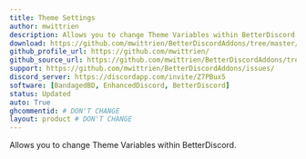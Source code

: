 ```yaml
---
title: Theme Settings
author: mwittrien
description: Allows you to change Theme Variables within BetterDiscord.
download: https://github.com/mwittrien/BetterDiscordAddons/tree/master/Plugins/ThemeSettings
github_profile_url: https://github.com/mwittrien/
github_source_url: https://github.com/mwittrien/BetterDiscordAddons/tree/master/Plugins/ThemeSettings
support: https://github.com/mwittrien/BetterDiscordAddons/issues/
discord_server: https://discordapp.com/invite/Z7PBux5
software: [BandagedBD, EnhancedDiscord, BetterDiscord]
status: Updated
auto: True
ghcommentid: # DON'T CHANGE
layout: product # DON'T CHANGE
---
```

Allows you to change Theme Variables within BetterDiscord.